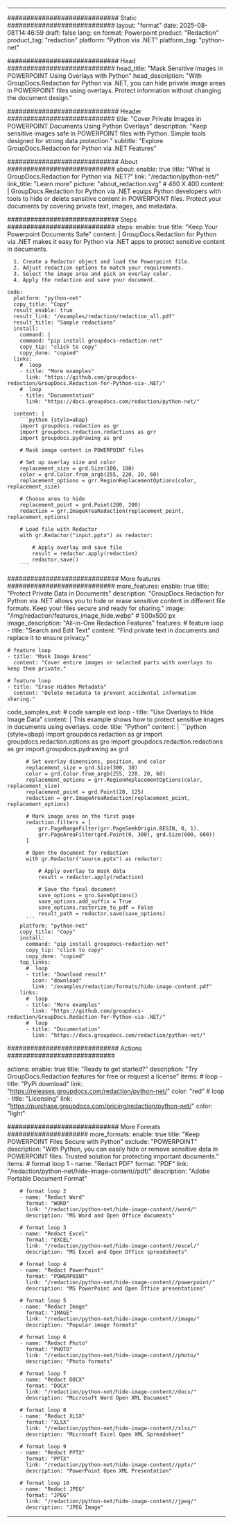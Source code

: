 
---
############################# Static ############################
layout: "format"
date:  2025-08-08T14:46:59
draft: false
lang: en
format: Powerpoint
product: "Redaction"
product_tag: "redaction"
platform: "Python via .NET"
platform_tag: "python-net"

############################# Head ############################
head_title: "Mask Sensitive Images in POWERPOINT Using Overlays with Python"
head_description: "With GroupDocs.Redaction for Python via .NET, you can hide private image areas in POWERPOINT files using overlays. Protect information without changing the document design."

############################# Header ############################
title: "Cover Private Images in POWERPOINT Documents Using Python Overlays" 
description: "Keep sensitive images safe in POWERPOINT files with Python. Simple tools designed for strong data protection."
subtitle: "Explore GroupDocs.Redaction for Python via .NET Features" 

############################# About ############################
about:
    enable: true
    title: "What is GroupDocs.Redaction for Python via .NET?"
    link: "/redaction/python-net/"
    link_title: "Learn more"
    picture: "about_redaction.svg" # 480 X 400
    content: |
       GroupDocs.Redaction for Python via .NET equips Python developers with tools to hide or delete sensitive content in POWERPOINT files. Protect your documents by covering private text, images, and metadata.

############################# Steps ############################
steps:
    enable: true
    title: "Keep Your Powerpoint Documents Safe"
    content: |
      GroupDocs.Redaction for Python via .NET makes it easy for Python via .NET apps to protect sensitive content in documents.
      
      1. Create a Redactor object and load the Powerpoint file.
      2. Adjust redaction options to match your requirements.
      3. Select the image area and pick an overlay color.
      4. Apply the redaction and save your document.
   
    code:
      platform: "python-net"
      copy_title: "Copy"
      result_enable: true
      result_link: "/examples/redaction/redaction_all.pdf"
      result_title: "Sample redactions"
      install:
        command: |
        command: "pip install groupdocs-redaction-net"
        copy_tip: "click to copy"
        copy_done: "copied"
      links:
        #  loop
        - title: "More examples"
          link: "https://github.com/groupdocs-redaction/GroupDocs.Redaction-for-Python-via-.NET/"
        #  loop
        - title: "Documentation"
          link: "https://docs.groupdocs.com/redaction/python-net/"
          
      content: |
        ```python {style=abap}
        import groupdocs.redaction as gr
        import groupdocs.redaction.redactions as grr
        import groupdocs.pydrawing as grd

        # Mask image content in POWERPOINT files

        # Set up overlay size and color
        replacement_size = grd.Size(100, 100)
        color = grd.Color.from_argb(255, 220, 20, 60)
        replacement_options = grr.RegionReplacementOptions(color, replacement_size)

        # Choose area to hide
        replacement_point = grd.Point(200, 200)
        redaction = grr.ImageAreaRedaction(replacement_point, replacement_options)
                
        # Load file with Redactor
        with gr.Redactor("input.pptx") as redactor:

            # Apply overlay and save file
            result = redactor.apply(redaction)
            redactor.save()
        ```            


############################# More features ############################
more_features:
  enable: true
  title: "Protect Private Data in Documents"
  description: "GroupDocs.Redaction for Python via .NET allows you to hide or erase sensitive content in different file formats. Keep your files secure and ready for sharing."
  image: "/img/redaction/features_image_hide.webp" # 500x500 px
  image_description: "All-in-One Redaction Features"
  features:
    # feature loop
    - title: "Search and Edit Text"
      content: "Find private text in documents and replace it to ensure privacy."

    # feature loop
    - title: "Mask Image Areas"
      content: "Cover entire images or selected parts with overlays to keep them private."

    # feature loop
    - title: "Erase Hidden Metadata"
      content: "Delete metadata to prevent accidental information sharing."
      
  code_samples_ext:
    # code sample ext loop
    - title: "Use Overlays to Hide Image Data"
      content: |
        This example shows how to protect sensitive images in documents using overlays.
      code:
        title: "Python"
        content: |
          ```python {style=abap}
          import groupdocs.redaction as gr
          import groupdocs.redaction.options as gro
          import groupdocs.redaction.redactions as grr
          import groupdocs.pydrawing as grd

          # Set overlay dimensions, position, and color
          replacement_size = grd.Size(300, 30)
          color = grd.Color.from_argb(255, 220, 20, 60)
          replacement_options = grr.RegionReplacementOptions(color, replacement_size)
          replacement_point = grd.Point(20, 125)
          redaction = grr.ImageAreaRedaction(replacement_point, replacement_options)

          # Mark image area on the first page
          redaction.filters = [
              grr.PageRangeFilter(grr.PageSeekOrigin.BEGIN, 0, 1),
              grr.PageAreaFilter(grd.Point(0, 300), grd.Size(600, 600))
          ]

          # Open the document for redaction
          with gr.Redactor("source.pptx") as redactor:

              # Apply overlay to mask data
              result = redactor.apply(redaction)

              # Save the final document
              save_options = gro.SaveOptions()
              save_options.add_suffix = True
              save_options.rasterize_to_pdf = False
              result_path = redactor.save(save_options)
          ```
        platform: "python-net"
        copy_title: "Copy"
        install:
          command: "pip install groupdocs-redaction-net"
          copy_tip: "click to copy"
          copy_done: "copied"
        top_links:
          #  loop
          - title: "Download result"
            icon: "download"
            link: "/examples/redaction/formats/hide-image-content.pdf"
        links:
          #  loop
          - title: "More examples"
            link: "https://github.com/groupdocs-redaction/GroupDocs.Redaction-for-Python-via-.NET/"
          #  loop
          - title: "Documentation"
            link: "https://docs.groupdocs.com/redaction/python-net/"


############################# Actions ############################

actions:
  enable: true
  title: "Ready to get started?"
  description: "Try GroupDocs.Redaction features for free or request a license"
  items:
    #  loop
    - title: "PyPi download"
      link: "https://releases.groupdocs.com/redaction/python-net/"
      color: "red"
        #  loop
    - title: "Licensing"
      link: "https://purchase.groupdocs.com/pricing/redaction/python-net/"
      color: "light"


############################# More Formats #####################
more_formats:
    enable: true
    title: "Keep POWERPOINT Files Secure with Python"
    exclude: "POWERPOINT"
    description: "With Python, you can easily hide or remove sensitive data in POWERPOINT files. Trusted solution for protecting important documents."
    items: 
        # format loop 1
        - name: "Redact PDF"
          format: "PDF"
          link: "/redaction/python-net/hide-image-content//pdf/"
          description: "Adobe Portable Document Format"

        # format loop 2
        - name: "Redact Word"
          format: "WORD"
          link: "/redaction/python-net/hide-image-content//word/"
          description: "MS Word and Open Office documents"
          
        # format loop 3
        - name: "Redact Excel"
          format: "EXCEL"
          link: "/redaction/python-net/hide-image-content//excel/"
          description: "MS Excel and Open Office spreadsheets"

        # format loop 4
        - name: "Redact PowerPoint"
          format: "POWERPOINT"
          link: "/redaction/python-net/hide-image-content//powerpoint/"
          description: "MS PowerPoint and Open Office presentations"

        # format loop 5
        - name: "Redact Image"
          format: "IMAGE"
          link: "/redaction/python-net/hide-image-content//image/"
          description: "Popular image formats"

        # format loop 6
        - name: "Redact Photo"
          format: "PHOTO"
          link: "/redaction/python-net/hide-image-content//photo/"
          description: "Photo formats"

        # format loop 7
        - name: "Redact DOCX"
          format: "DOCX"
          link: "/redaction/python-net/hide-image-content//docx/"
          description: "Microsoft Word Open XML Document"
          
        # format loop 8
        - name: "Redact XLSX"
          format: "XLSX"
          link: "/redaction/python-net/hide-image-content//xlsx/"
          description: "Microsoft Excel Open XML Spreadsheet"
          
        # format loop 9
        - name: "Redact PPTX"
          format: "PPTX"
          link: "/redaction/python-net/hide-image-content//pptx/"
          description: "PowerPoint Open XML Presentation"

        # format loop 10
        - name: "Redact JPEG"
          format: "JPEG"
          link: "/redaction/python-net/hide-image-content//jpeg/"
          description: "JPEG Image"


---